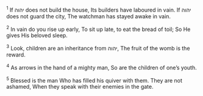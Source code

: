 <sup>1</sup> If יהוה does not build the house, Its builders have laboured in vain. If יהוה does not guard the city, The watchman has stayed awake in vain.

<sup>2</sup> In vain do you rise up early, To sit up late, to eat the bread of toil; So He gives His beloved sleep.

<sup>3</sup> Look, children are an inheritance from יהוה, The fruit of the womb is the reward.

<sup>4</sup> As arrows in the hand of a mighty man, So are the children of one’s youth.

<sup>5</sup> Blessed is the man Who has filled his quiver with them. They are not ashamed, When they speak with their enemies in the gate.

